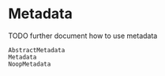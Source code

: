 # Metadata

TODO further document how to use metadata

```@docs
AbstractMetadata
Metadata
NoopMetadata
```

